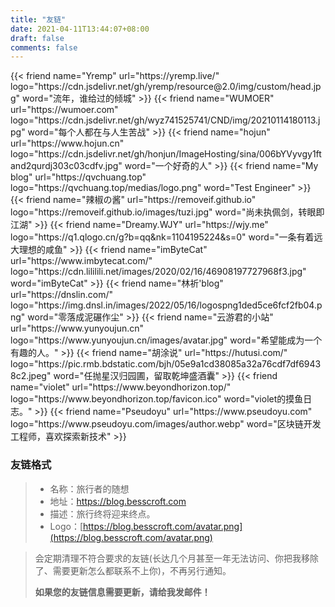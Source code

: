 ```yaml
---
title: "友链"
date: 2021-04-11T13:44:07+08:00
draft: false
comments: false
---
```


<div class="flink" id="article-container">
<div class="friend-list-div" >
{{< friend name="Yremp" url="https://yremp.live/" logo="https://cdn.jsdelivr.net/gh/yremp/resource@2.0/img/custom/head.jpg" word="流年，谁给过的倾城" >}}
{{< friend name="WUMOER" url="https://wumoer.com" logo="https://cdn.jsdelivr.net/gh/wyz741525741/CND/img/20210114180113.jpg" word="每个人都在与人生苦战" >}}
{{< friend name="hojun" url="https://www.hojun.cn" logo="https://cdn.jsdelivr.net/gh/honjun/ImageHosting/sina/006bYVyvgy1ftand2qurdj303c03cdfv.jpg" word="一个好奇的人" >}}
{{< friend name="My blog" url="https://qvchuang.top" logo="https://qvchuang.top/medias/logo.png" word="Test Engineer" >}}
{{< friend name="辣椒の酱" url="https://removeif.github.io" logo="https://removeif.github.io/images/tuzi.jpg" word="尚未执佩剑，转眼即江湖" >}}
{{< friend name="Dreamy.WJY" url="https://wjy.me" logo="https://q1.qlogo.cn/g?b=qq&nk=1104195224&s=0" word="一条有着远大理想的咸鱼" >}}
{{< friend name="imByteCat" url="https://www.imbytecat.com/" logo="https://cdn.lililili.net/images/2020/02/16/46908197727968f3.jpg" word="imByteCat" >}}
{{< friend name="林祈'blog" url="https://dnslin.com/" logo="https://img.dnsl.in/images/2022/05/16/logospng1ded5ce6fcf2fb04.png" word="零落成泥碾作尘" >}}
{{< friend name="云游君的小站" url="https://www.yunyoujun.cn" logo="https://www.yunyoujun.cn/images/avatar.jpg" word="希望能成为一个有趣的人。" >}}
{{< friend name="胡涂说" url="https://hutusi.com/" logo="https://pic.rmb.bdstatic.com/bjh/05e9a1cd38085a32a76cdf7df69438c2.jpeg" word="任抛星汉归园圃，留取乾坤盛酒囊" >}}
{{< friend name="violet" url="https://www.beyondhorizon.top/" logo="https://www.beyondhorizon.top/favicon.ico" word="violet的摸鱼日志。" >}}
{{< friend name="Pseudoyu" url="https://www.pseudoyu.com" logo="https://www.pseudoyu.com/images/author.webp" word="区块链开发工程师，喜欢探索新技术" >}}
</div>
</div>

<h3>友链格式</h3>

> - 名称：旅行者的随想
> - 地址：https://blog.besscroft.com
> - 描述：旅行终将迎来终点。
> - Logo：[https://blog.besscroft.com/avatar.png](https://blog.besscroft.com/avatar.png)


> 会定期清理不符合要求的友链(长达几个月甚至一年无法访问、你把我移除了、需要更新怎么都联系不上你)，不再另行通知。
>
> **如果您的友链信息需要更新，请给我发邮件！**